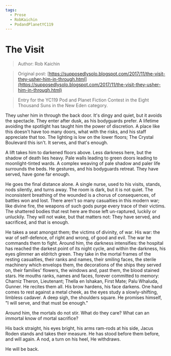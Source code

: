 ```yaml
---
tags:
  - Prose
  - RobKaichin
  - PodandPlanetYC119
---
```


# The Visit

> Author: Rob Kaichin

> Original post: [https://supposedlysolo.blogspot.com/2017/11/the-visit-they-usher-him-in-through.html](https://supposedlysolo.blogspot.com/2017/11/the-visit-they-usher-him-in-through.html)

> Entry for the YC119 Pod and Planet Fiction Contest in the Eight Thousand Suns in the New Eden category.


They usher him in through the back door. It's dingy and quiet, but it avoids the spectacle. They enter after dusk, as his bodyguards prefer. A lifetime avoiding the spotlight has taught him the power of discretion.  A place like this doesn't have too many doors, what with the risks, and his staff appreciate that too. The lighting is low on the lower floors; The Crystal Boulevard this isn't. It serves, and that's enough.

 A lift takes him to darkened floors above.  Less darkness here, but the shadow of death lies heavy. Pale walls leading to green doors leading to moonlight-tinted wards. A complex weaving of pale shadow and paler life surrounds the beds. He gestures, and his bodyguards retreat. They have served, have gone far enough.

 He goes the final distance alone. A single nurse, used to his visits, stands, nods silently, and turns away. The room is dark, but it is not quiet. The inconsistent breathing of the wounded is a chorus of consequences, of battles won and lost. There aren't so many casualties in this modern war; like divine fire, the weapons of such gods purge every trace of their victims. The shattered bodies that rest here are those left un-raptured, luckily or unluckily. They will not wake, but that matters not: They have served, and sacrificed, and that is enough.

 He takes a seat amongst them; the victims of divinity, of war. His war: the war of self-defence, of right and wrong, of good and evil. The war he commands them to fight. Around him, the darkness intensifies: the hospital has reached the darkest point of its night cycle, and within the darkness, his eyes glimmer an eldritch green. They take in the mortal frames of the resting casualties, their ranks and names, their smiling faces, the sterile machinery which envelops them, the decorations of the ships they served on, their families' flowers, the windows and, past them, the blood stained stars. He mouths ranks, names and faces, forever committed to memory: Charniz Theron, Lieutenant; Thella en Ishakan, First Mate; Palu Whaluda, Gunner. He recites them all. His brow hardens, his face darkens. One hand comes to rest against a metal cheek, as the eyes study a slowly-shifting, limbless cadaver. A deep sigh, the shoulders square. He promises himself, "I will serve, and that must be enough."

 Around him, the mortals do not stir. What do they care? What can an immortal know of mortal sacrifice?

 His back straight, his eyes bright, his arms ram-rods at his side, Jacus Roden stands and takes their measure. He has stood before them before, and will again.  A nod, a turn on his heel, He withdraws.

 He will be back.